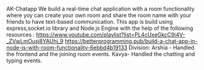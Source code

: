 AK-Chatapp
We build a real-time chat application with a room functionality where yoy can create your own room and share the room name with your friends to have text-based communication.
This app is build using express,socket.io library and Node.js Engine with the help of the following resources : 
https://www.youtube.com/playlist?list=PL4cUxeGkcC9i4V-_ZVwLmOusj8YAUhj_9
https://betterprogramming.pub/build-a-chat-app-in-node-js-with-room-functionality-6ebbd4b19133
Division:
Arshia - Handled the frontend and the joining room events.
Kavya- Handled the chatting and typing events.

